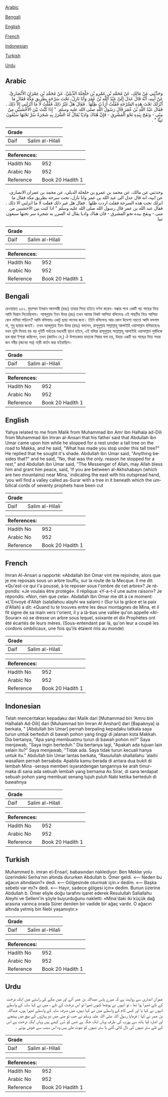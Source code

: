 [Arabic](#arabic)

[Bengali](#bengali)

[English](#english)

[French](#french)

[Indonesian](#indonesian)

[Turkish](#turkish)

[Urdu](#urdu)

## Arabic


<div dir="rtl" lang="ar" style={{fontSize:'larger',backgroundColor:'#f8f9fa',padding:20}}>
وَحَدَّثَنِي عَنْ مَالِكٍ، عَنْ مُحَمَّدِ بْنِ عَمْرِو بْنِ حَلْحَلَةَ الدِّيلِيِّ، عَنْ مُحَمَّدِ بْنِ عِمْرَانَ الأَنْصَارِيِّ، عَنْ أَبِيهِ، أَنَّهُ قَالَ عَدَلَ إِلَىَّ عَبْدُ اللَّهِ بْنُ عُمَرَ وَأَنَا نَازِلٌ، تَحْتَ سَرْحَةٍ بِطَرِيقِ مَكَّةَ فَقَالَ مَا أَنْزَلَكَ تَحْتَ هَذِهِ السَّرْحَةِ فَقُلْتُ أَرَدْتُ ظِلَّهَا ‏.‏ فَقَالَ هَلْ غَيْرُ ذَلِكَ فَقُلْتُ لاَ مَا أَنْزَلَنِي إِلاَّ ذَلِكَ ‏.‏ فَقَالَ عَبْدُ اللَّهِ بْنُ عُمَرَ قَالَ رَسُولُ اللَّهِ صلى الله عليه وسلم ‏ "‏ إِذَا كُنْتَ بَيْنَ الأَخْشَبَيْنِ مِنْ مِنًى - وَنَفَخَ بِيَدِهِ نَحْوَ الْمَشْرِقِ - فَإِنَّ هُنَاكَ وَادِيًا يُقَالُ لَهُ السُّرَرُ بِهِ شَجَرَةٌ سُرَّ تَحْتَهَا سَبْعُونَ نَبِيًّا ‏"‏ ‏.‏
</div>
<div style={{backgroundColor:'#f8f9fa',padding:20, marginBottom: 10}}><table> <thead> <tr> <th>Grade</th> <th></th> </tr> </thead> <tbody> <tr><td>Daif</td><td>Salim al-Hilali</td></tr></tbody></table><table> <thead> <tr> <th>References:</th> <th></th> </tr> </thead> <tbody><tr><td>Hadith No</td><td>952</td></tr><tr><td>Arabic No</td><td>952</td></tr><tr><td>Reference</td><td>Book 20 Hadith 1</td></tr></tbody></table></div>


<div dir="rtl" lang="ar" style={{fontSize:'larger',backgroundColor:'#f8f9fa',padding:20}}>
وحدثني عن مالك، عن محمد بن عمرو بن حلحلة الديلي، عن محمد بن عمران الانصاري، عن ابيه، انه قال عدل الى عبد الله بن عمر وانا نازل، تحت سرحة بطريق مكة فقال ما انزلك تحت هذه السرحة فقلت اردت ظلها . فقال هل غير ذلك فقلت لا ما انزلني الا ذلك . فقال عبد الله بن عمر قال رسول الله صلى الله عليه وسلم " اذا كنت بين الاخشبين من منى - ونفخ بيده نحو المشرق - فان هناك واديا يقال له السرر به شجرة سر تحتها سبعون نبيا
</div>
<div style={{backgroundColor:'#f8f9fa',padding:20, marginBottom: 10}}><table> <thead> <tr> <th>Grade</th> <th></th> </tr> </thead> <tbody> <tr><td>Daif</td><td>Salim al-Hilali</td></tr></tbody></table><table> <thead> <tr> <th>References:</th> <th></th> </tr> </thead> <tbody><tr><td>Hadith No</td><td>952</td></tr><tr><td>Arabic No</td><td>952</td></tr><tr><td>Reference</td><td>Book 20 Hadith 1</td></tr></tbody></table></div>

## Bengali


<div dir="ltr" lang="bn" style={{fontSize:'larger',backgroundColor:'#f8f9fa',padding:20}}>
রেওয়ায়ত ২৫২. মুহাম্মদ ইমরান আনসারী (রহঃ) তাহার পিতা হইতে বর্ণনা করেন- মক্কার পথে একটি বড় গাছের নিচে আমি বিশ্রাম নিতেছিলাম। আবদুল্লাহ ইবন উমর (রাঃ) তখন আমার নিকট আসিয়া বলিলেনঃ এই গাছটির নিচে আসিয়া কেন নামিয়া পড়িলে? আমি বলিলামঃ একটু ছায়া লাভের জন্য। তিনি বলিলেনঃ আর কোন উদ্দেশ্য নয়তো আমি বললাম না, শুধু ছায়ার জন্যই। তখন আবদুল্লাহ ইবন উমর (রহঃ) বললেন, রাসূলুল্লাহ সাল্লাল্লাহু আলাইহি ওয়াসাল্লাম বলিয়াছেনঃ যখন তুমি মিনায় বড় বড় দুইটি পর্বতের মধ্যবর্তী স্থানে হইবে, এই বলিয়া রাসূলুল্লাহ সাল্লাল্লাহু আলাইহি ওয়াসাল্লাম পূর্বদিকে হস্ত দ্বারা ইশারা করিলেন, তখন (জানিও যে,) ঐ উপত্যকায় যাহাকে সিরার বলা হয়, উহার একটি বড় গাছের নিচে সত্তর জন নবীর (জনের পর) নাড়ী কর্তন করা হইয়াছিল।
</div>
<div style={{backgroundColor:'#f8f9fa',padding:20, marginBottom: 10}}><table> <thead> <tr> <th>Grade</th> <th></th> </tr> </thead> <tbody> <tr><td>Daif</td><td>Salim al-Hilali</td></tr></tbody></table><table> <thead> <tr> <th>References:</th> <th></th> </tr> </thead> <tbody><tr><td>Hadith No</td><td>952</td></tr><tr><td>Arabic No</td><td>952</td></tr><tr><td>Reference</td><td>Book 20 Hadith 1</td></tr></tbody></table></div>

## English


<div dir="ltr" lang="en" style={{fontSize:'larger',backgroundColor:'#f8f9fa',padding:20}}>
Yahya related to me from Malik from Muhammad ibn Amr ibn Halhala ad-Dili from Muhammad ibn lmran al-Ansari that his father said that Abdullah ibn Umar came upon him while he stopped for a rest under a tall tree on the road to Makka, and he said, "What has made you stop under this tall tree?" He replied that he sought it's shade. Abdullah ibn Umar said, "Anything besides that?" and he said, "No, that was the only. reason he stopped for a rest," and Abdullah ibn Umar said, "The Messenger of Allah, may Allah bless him and grant him peace, said, 'If you are between al-Akhshabayn (which are two mountains) near Mina,' indicating the east with his outspread hand, 'you will find a valley called as-Surar with a tree in it beneath which the umbilical cords of seventy prophets have been cut
</div>
<div style={{backgroundColor:'#f8f9fa',padding:20, marginBottom: 10}}><table> <thead> <tr> <th>Grade</th> <th></th> </tr> </thead> <tbody> <tr><td>Daif</td><td>Salim al-Hilali</td></tr></tbody></table><table> <thead> <tr> <th>References:</th> <th></th> </tr> </thead> <tbody><tr><td>Hadith No</td><td>952</td></tr><tr><td>Arabic No</td><td>952</td></tr><tr><td>Reference</td><td>Book 20 Hadith 1</td></tr></tbody></table></div>

## French


<div dir="ltr" lang="fr" style={{fontSize:'larger',backgroundColor:'#f8f9fa',padding:20}}>
Imran Al-Ansari a rapporté: «Abdallah Ibn Omar vint me rejoindre, alors que je me reposais sous un arbre touffu, sur la route de la Mecque. Il me dit: «Qu'est-ce qui t'a poussé, à te reposer sous l'ombre de cet arbre»? Je répondis: «Je voulais être protégé». Il répliqua: «Y-a-t-il une autre raison»? Je répondis: «Non, rien que cela». Abdallah Ibn Omar me dit à ce moment: «L'Envoyé d'Allah (salallahou alayhi wa salam) r (Sur lui la grâce et la paix d'Allah) a dit: «Quand tu te trouves entre les deux montagnes de Mina, et il fit signe de sa main vers l'orient, il y a là-bas une vallée qu'on appelle «Al-Sourar» où se dresse un arbre sous lequel, soixante et dix Prophètes ont été écartés de leurs mères. (Sous-entendant par là, qu'on leur a coupé les cordons ombilicaux, une fois qu'ils étaient mis au monde)
</div>
<div style={{backgroundColor:'#f8f9fa',padding:20, marginBottom: 10}}><table> <thead> <tr> <th>Grade</th> <th></th> </tr> </thead> <tbody> <tr><td>Daif</td><td>Salim al-Hilali</td></tr></tbody></table><table> <thead> <tr> <th>References:</th> <th></th> </tr> </thead> <tbody><tr><td>Hadith No</td><td>952</td></tr><tr><td>Arabic No</td><td>952</td></tr><tr><td>Reference</td><td>Book 20 Hadith 1</td></tr></tbody></table></div>

## Indonesian


<div dir="ltr" lang="id" style={{fontSize:'larger',backgroundColor:'#f8f9fa',padding:20}}>
Telah menceritakan kepadaku dari Malik dari [Muhammad bin 'Amru bin Halhalah Ad-Dili] dari [Muhammad bin Imran Al Anshari] dari [Bapaknya] ia berkata, " [Abdullah bin Umar] pernah berpaling kepadaku tatkala saya turun untuk berteduh di bawah pohon yang tinggi di jalanan kota Makkah. Dia bertanya, "Apa yang membuatmu turun di bawah pohon ini?" Saya menjawab, "Saya ingin berteduh." Dia bertanya lagi, "Apakah ada tujuan lain selain itu?" Saya menjawab, "Tidak ada. Saya tidak turun kecuali hanya untuk itu." Abdullah bin Umar lantas berkata, "Rasulullah shallallahu 'alaihi wasallam pernah bersabda: Apabila kamu berada di antara dua bukit di lembah Mina -seraya memberi isyaratdengan tangannya ke arah timur- maka di sana ada sebuah lembah yang bernama As Sirar, di sana terdapat sebuah pohon yang membuat senang tujuh puluh Nabi ketika berteduh di bawahnya
</div>
<div style={{backgroundColor:'#f8f9fa',padding:20, marginBottom: 10}}><table> <thead> <tr> <th>Grade</th> <th></th> </tr> </thead> <tbody> <tr><td>Daif</td><td>Salim al-Hilali</td></tr></tbody></table><table> <thead> <tr> <th>References:</th> <th></th> </tr> </thead> <tbody><tr><td>Hadith No</td><td>952</td></tr><tr><td>Arabic No</td><td>952</td></tr><tr><td>Reference</td><td>Book 20 Hadith 1</td></tr></tbody></table></div>

## Turkish


<div dir="ltr" lang="tr" style={{fontSize:'larger',backgroundColor:'#f8f9fa',padding:20}}>
Muhammed b. imran el-Ensarî, babasından naklediyor: Ben Mekke yolu üzerindeki Serha'nın altında dururken Abdullah b. Ömer geldi. «— Neden bu ağacın altındasın?» dedi. «— Gölgesinde oturmak için.» dedim. «— Başka sebebi var mı?» dedi. «— Hayır, sadece gölgesi için» dedim. Bunun üzerine Abdullah b. Ömer eliyle doğu tarafını işaret ederek Resulullah Sallallahu Aleyhi ve Sellem'in şöyle buyurduğunu nakletti: «Mina'daki iki küçük dağ arasına varınca orada Sürer denilen bir vadide bir ağaç vardır. O ağacın altında yetmiş bin Nebi yaşamıştır.»
</div>
<div style={{backgroundColor:'#f8f9fa',padding:20, marginBottom: 10}}><table> <thead> <tr> <th>Grade</th> <th></th> </tr> </thead> <tbody> <tr><td>Daif</td><td>Salim al-Hilali</td></tr></tbody></table><table> <thead> <tr> <th>References:</th> <th></th> </tr> </thead> <tbody><tr><td>Hadith No</td><td>952</td></tr><tr><td>Arabic No</td><td>952</td></tr><tr><td>Reference</td><td>Book 20 Hadith 1</td></tr></tbody></table></div>

## Urdu


<div dir="rtl" lang="ur" style={{fontSize:'larger',backgroundColor:'#f8f9fa',padding:20}}>
عمران انصاری سے روایت ہے کہ میرے پاس عبداللہ بن عمر آئے اور میں مکے کی راستے میں ایک درخت کے تلے ٹھہرا ہوا تھا ، تو انہوں نے پوچھا کیوں ٹھہرا تو اس درخت کے تلے ، میں نے کہا سایہ کے واسطے انہوں نے کہا یا اور کسی کام کے واسطے میں نے کہا نہیں، میں صرف سایہ کے واسطے ٹھہرا ہوں، عبداللہ بن عمر نے کہا : فرمایا رسول اللہ صلی اللہ علیہ وسلم نے جب تو منی میں دو پہاڑوں کے بیچ میں پہنچے اور اشارہ کیا ہاتھ سے پورب کی طرف وہاں ایک جگہ ہے جس کو سُرر کہتے ہیں وہاں ایک درخت ہے اس کے تلے ستر نبیوں کی نال کاٹی گئی یا ستر نبیوں کو نبوت ملی پس وہ اس سبب سے خوش ہوئے ۔
</div>
<div style={{backgroundColor:'#f8f9fa',padding:20, marginBottom: 10}}><table> <thead> <tr> <th>Grade</th> <th></th> </tr> </thead> <tbody> <tr><td>Daif</td><td>Salim al-Hilali</td></tr></tbody></table><table> <thead> <tr> <th>References:</th> <th></th> </tr> </thead> <tbody><tr><td>Hadith No</td><td>952</td></tr><tr><td>Arabic No</td><td>952</td></tr><tr><td>Reference</td><td>Book 20 Hadith 1</td></tr></tbody></table></div>